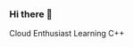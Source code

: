 ### Hi there 👋 

<!--
**Samriddhi3901/Samriddhi3901** is a ✨ _special_ ✨ repository because its `README.md` (this file) appears on your GitHub profile.

Here are some ideas to get you started:

- 🔭 I’m currently studying in vitb
- 🌱 I’m currently learning cpp
- 👯 I’m looking to collaborate on cloud domain
- 🤔 I’m looking for help with ...
- 💬 Ask me about ...
- 📫 How to reach me:samriddhi.agrawal168@gmail.com
- 😄 Pronouns: ...
- ⚡ Fun fact: i'm a great cuber & traveller
-->
Cloud Enthusiast 
Learning C++ 
